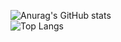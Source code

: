 ![Anurag's GitHub stats](https://github-readme-stats.vercel.app/api?username=Ahmed-Omar-Ahmed&show_icons=true&theme=transparent)
<br>
![Top Langs](https://github-readme-stats.vercel.app/api/top-langs/?username=Ahmed-Omar-Ahmed&hide_progress=true) 
